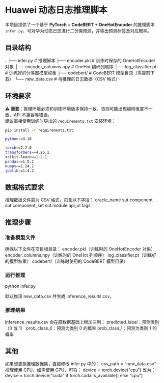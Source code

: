 # Huawei 动态日志推理脚本

本项目提供了一个基于 **PyTorch + CodeBERT + OneHotEncoder** 的推理脚本 `infer.py`，可对华为动态日志进行二分类预测，并输出预测标签及对应概率。

## 目录结构
.
├── infer.py # 推理脚本
├── encoder.pkl # 训练时保存的 OneHotEncoder 对象
├── encoder_columns.npy # OneHot 编码列顺序
├── log_classifier.pt # 训练好的分类器模型权重
├── codebert/ # CodeBERT 模型目录（需提前下载）
└── new_data.csv # 待推理的日志数据（CSV 格式）

## 环境要求

⚠️ **重要**：推理环境必须和训练环境版本保持一致，否则可能出现编码维度不一致、API 不兼容等错误。  
建议直接使用训练时导出的 `requirements.txt` 安装环境：
```bash
pip install -r requirements.txt

python==3.10

torch==2.2.0
transformers==4.26.1
scikit-learn==1.2.1
pandas==1.5.2
numpy==1.24.2
joblib==1.4.2
```

## 数据格式要求
推理数据文件需为 CSV 格式，包含以下字段：
oracle_name
sut.component
sut.component_set
sut.module
api_ut 
tags 

## 推理步骤
### 准备模型文件
确保以下文件在项目根目录：
encoder.pkl（训练时的 OneHotEncoder 对象）
encoder_columns.npy（训练时的 OneHot 列顺序）
log_classifier.pt（训练好的模型权重）
codebert/（训练时使用的 CodeBERT 模型目录）

### 运行推理
python infer.py

默认推理 new_data.csv 并生成 inference_results.csv。

### 推理结果
inference_results.csv 会在原数据基础上增加三列：
predicted_label：预测类别（0 或 1）
prob_class_0：预测为类别 0 的概率
prob_class_1：预测为类别 1 的概率

## 其他
如果想更换推理数据集，直接修改 infer.py 中的：
csv_path = "new_data.csv"
推理使用 CPU，如需使用 GPU，可将：
device = torch.device("cpu")
改为：
device = torch.device("cuda" if torch.cuda.is_available() else "cpu")